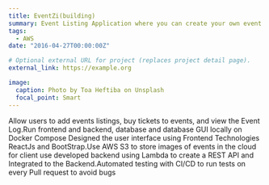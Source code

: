 ```yaml
---
title: EventZi(building)
summary: Event Listing Application where you can create your own event listing and buy tickets to Events
tags:
  - AWS
date: "2016-04-27T00:00:00Z"

# Optional external URL for project (replaces project detail page).
external_link: https://example.org

image:
  caption: Photo by Toa Heftiba on Unsplash
  focal_point: Smart
---
```

Allow users to add events listings, buy tickets to events, and view the Event Log.Run frontend and backend, database and database GUI locally on Docker Compose
Designed the user interface using Frontend Technologies ReactJs and BootStrap.Use AWS S3 to store images of events in the cloud for client use developed backend using Lambda to create a REST API and Integrated to the Backend.Automated testing with CI/CD to run tests on every Pull request to avoid bugs


